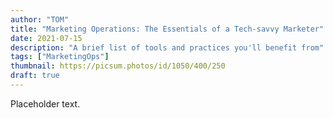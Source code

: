 ```yaml
---
author: "TOM"
title: "Marketing Operations: The Essentials of a Tech-savvy Marketer"
date: 2021-07-15
description: "A brief list of tools and practices you'll benefit from"
tags: ["MarketingOps"]
thumbnail: https://picsum.photos/id/1050/400/250
draft: true
---
```


Placeholder text.
